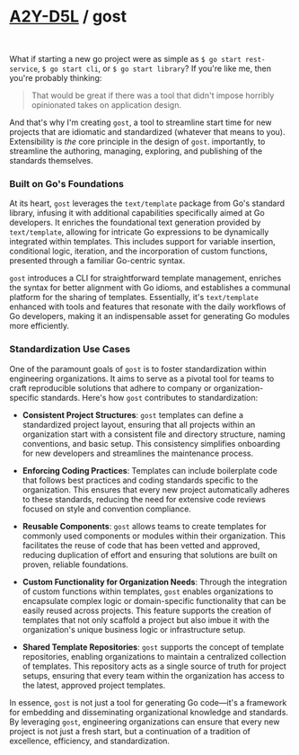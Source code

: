 # [A2Y-D5L](https://github.com/a2y-d5l) / gost
<center><img src="doc/assets/logo.jpg" style="width: 0%; height: auto;"></center>

What if starting a new go project were as simple as `$ go start rest-service`, `$ go start cli`, or `$ go start library`? If you're like me, then you're probably thinking:

> That would be great if there was a tool that didn't impose horribly opinionated takes on application design.

And that's why I'm creating `gost`, a tool to streamline start time for new projects that are idiomatic and standardized (whatever that means to you). Extensibility is *the* core principle in the design of `gost`. importantly, to streamline the authoring, managing, exploring, and publishing of the standards themselves.

### Built on Go's Foundations

At its heart, `gost` leverages the `text/template` package from Go's standard library, infusing it with additional capabilities specifically aimed at Go developers. It enriches the foundational text generation provided by `text/template`, allowing for intricate Go expressions to be dynamically integrated within templates. This includes support for variable insertion, conditional logic, iteration, and the incorporation of custom functions, presented through a familiar Go-centric syntax.

`gost` introduces a CLI for straightforward template management, enriches the syntax for better alignment with Go idioms, and establishes a communal platform for the sharing of templates. Essentially, it's `text/template` enhanced with tools and features that resonate with the daily workflows of Go developers, making it an indispensable asset for generating Go modules more efficiently.

### Standardization Use Cases

One of the paramount goals of `gost` is to foster standardization within engineering organizations. It aims to serve as a pivotal tool for teams to craft reproducible solutions that adhere to company or organization-specific standards. Here's how `gost` contributes to standardization:

- **Consistent Project Structures**: `gost` templates can define a standardized project layout, ensuring that all projects within an organization start with a consistent file and directory structure, naming conventions, and basic setup. This consistency simplifies onboarding for new developers and streamlines the maintenance process.
  
- **Enforcing Coding Practices**: Templates can include boilerplate code that follows best practices and coding standards specific to the organization. This ensures that every new project automatically adheres to these standards, reducing the need for extensive code reviews focused on style and convention compliance.

- **Reusable Components**: `gost` allows teams to create templates for commonly used components or modules within their organization. This facilitates the reuse of code that has been vetted and approved, reducing duplication of effort and ensuring that solutions are built on proven, reliable foundations.

- **Custom Functionality for Organization Needs**: Through the integration of custom functions within templates, `gost` enables organizations to encapsulate complex logic or domain-specific functionality that can be easily reused across projects. This feature supports the creation of templates that not only scaffold a project but also imbue it with the organization's unique business logic or infrastructure setup.

- **Shared Template Repositories**: `gost` supports the concept of template repositories, enabling organizations to maintain a centralized collection of templates. This repository acts as a single source of truth for project setups, ensuring that every team within the organization has access to the latest, approved project templates.

In essence, `gost` is not just a tool for generating Go code—it's a framework for embedding and disseminating organizational knowledge and standards. By leveraging `gost`, engineering organizations can ensure that every new project is not just a fresh start, but a continuation of a tradition of excellence, efficiency, and standardization.
